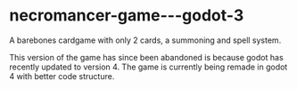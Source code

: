 # necromancer-game---godot-3
 A barebones cardgame with only 2 cards, a summoning and spell system.

 This version of the game has since been abandoned is because godot has recently updated to version 4.
 The game is currently being remade in godot 4 with better code structure.
